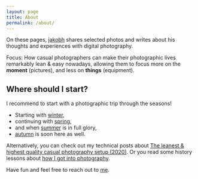 ```yaml
---
layout: page
title: About
permalink: /about/
---
```


On these pages, [jakobh](https://www.twitter.com/jakobh) shares selected photos and writes about his thoughts and experiences with digital photography.

Focus: How casual photographers can make their photographic lives remarkably lean & easy nowadays, allowing them to focus more on the __moment__ (pictures), and less on __things__ (equipment).

## Where should I start?

I recommend to start with a photographic trip through the seasons!

- Starting with [winter](https://jakobhuerner.github.io/easter_sunday_winter_lunz_2021/),
- continuing with [spring](https://jakobhuerner.github.io/spring_forest/),
- and when [summer](https://jakobhuerner.github.io/waldviertel_impressions/) is in full glory,
- [autumn](https://jakobhuerner.github.io/autumn/) is soon here as well.


Alternatively, you can check out my technical posts about [The leanest & highest quality casual photography setup (2020)](https://jakobhuerner.github.io/leanest_highest_quality_casual_photography_setup/).
Or you read some history lessons about [how I got into photography](https://jakobhuerner.github.io/my_personal_photography_history/).


Have fun and feel free to reach out to [me](https://www.twitter.com/jakobh).
